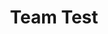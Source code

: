 ---
toc: false
comments: false
layout: post
title: Team Test
description: yessirrrrrrrr
courses: { compsci: {week: 4}}
type: hacks
---